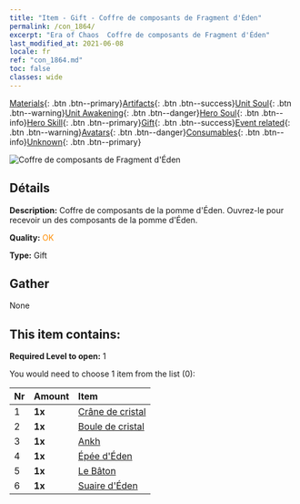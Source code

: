 ```yaml
---
title: "Item - Gift - Coffre de composants de Fragment d'Éden"
permalink: /con_1864/
excerpt: "Era of Chaos  Coffre de composants de Fragment d'Éden"
last_modified_at: 2021-06-08
locale: fr
ref: "con_1864.md"
toc: false
classes: wide
---
```

 [Materials](/ItemsFR/){: .btn .btn--primary}[Artifacts](/ItemsFR/Artifacts/){: .btn .btn--success}[Unit Soul](/ItemsFR/UnitSoul/){: .btn .btn--warning}[Unit Awakening](/ItemsFR/UnitAwakening/){: .btn .btn--danger}[Hero Soul](/ItemsFR/HeroSoul/){: .btn .btn--info}[Hero Skill](/ItemsFR/HeroSkill/){: .btn .btn--primary}[Gift](/ItemsFR/Gift/){: .btn .btn--success}[Event related](/ItemsFR/Events/){: .btn .btn--warning}[Avatars](/ItemsFR/Avatars/){: .btn .btn--danger}[Consumables](/ItemsFR/Consumables/){: .btn .btn--info}[Unknown](/ItemsFR/Unknown/){: .btn .btn--primary}

 ![Coffre de composants de Fragment d'Éden](/images/t/i_907487.png)

## Détails
 **Description:** Coffre de composants de la pomme d'Éden. Ouvrez-le pour recevoir un des composants de la pomme d'Éden.

 **Quality:** <span style="color: #FF8C00">OK</span>

 **Type:** Gift

## Gather

  None

## This item contains:

 **Required Level to open:** 1

 You would need to choose 1 item from the list (0):

  | Nr | Amount |     Item    |
  |:---|:-------|:------------|
  | 1 |  **1x** | [Crâne de cristal](/ItemsFR/art_182/) |  | 
  | 2 |  **1x** | [Boule de cristal](/ItemsFR/art_183/) |  | 
  | 3 |  **1x** | [Ankh](/ItemsFR/art_184/) |  | 
  | 4 |  **1x** | [Épée d'Éden](/ItemsFR/art_185/) |  | 
  | 5 |  **1x** | [Le Bâton](/ItemsFR/art_186/) |  | 
  | 6 |  **1x** | [Suaire d'Éden](/ItemsFR/art_187/) |  | 
